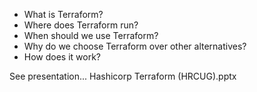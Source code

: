 - What is Terraform?
- Where does Terraform run?
- When should we use Terraform?
- Why do we choose Terraform over other alternatives?
- How does it work?

See presentation...  Hashicorp Terraform (HRCUG).pptx
